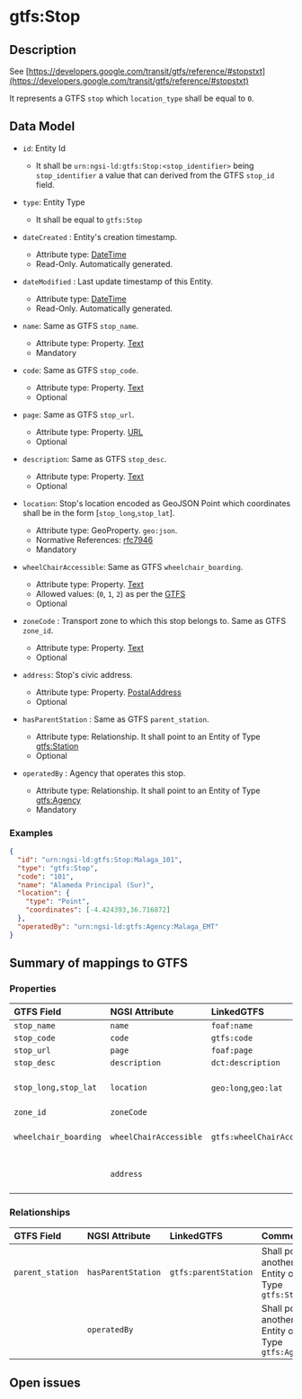 # gtfs:Stop

## Description

See [https://developers.google.com/transit/gtfs/reference/#stopstxt](https://developers.google.com/transit/gtfs/reference/#stopstxt)

It represents a GTFS `stop` which `location_type` shall be equal to `0`.

## Data Model

+ `id`: Entity Id
    + It shall be `urn:ngsi-ld:gtfs:Stop:<stop_identifier>` being `stop_identifier` a value that can derived from the GTFS `stop_id` field. 

+ `type`: Entity Type 
    + It shall be equal to `gtfs:Stop`
 
+ `dateCreated` : Entity's creation timestamp.
    + Attribute type: [DateTime](https://schema.org/DateTime)
    + Read-Only. Automatically generated. 
  
+ `dateModified` : Last update timestamp of this Entity.
    + Attribute type: [DateTime](https://schema.org/DateTime)
    + Read-Only. Automatically generated.
  
+ `name`: Same as GTFS `stop_name`. 
    + Attribute type: Property. [Text](https://schema.org/Text)
    + Mandatory
  
+ `code`: Same as GTFS `stop_code`. 
    + Attribute type: Property. [Text](https://schema.org/Text)
    + Optional
  
+ `page`: Same as GTFS `stop_url`. 
    + Attribute type: Property. [URL](https://schema.org/URL)
    + Optional
  
+ `description`: Same as GTFS `stop_desc`. 
    + Attribute type: Property. [Text](https://schema.org/Text)
    + Optional
 
+ `location`: Stop's location encoded as GeoJSON Point which coordinates shall be in the form [`stop_long`,`stop_lat`].
    + Attribute type: GeoProperty. `geo:json`.
    + Normative References: [rfc7946](https://tools.ietf.org/html/rfc7946)
    + Mandatory

+ `wheelChairAccessible`: Same as GTFS `wheelchair_boarding`. 
    + Attribute type: Property. [Text](https://schema.org/Text)
    + Allowed values: (`0`, `1`, `2`) as per the [GTFS](https://developers.google.com/transit/gtfs/reference/#stopstxt)
    + Optional
  
+ `zoneCode` : Transport zone to which this stop belongs to. Same as GTFS `zone_id`. 
    + Attribute type: Property. [Text](https://schema.org/Text)
    + Optional

+ `address`: Stop's civic address. 
    + Attribute type: Property. [PostalAddress](https://schema.org/PostalAddress)
    + Optional
  
+ `hasParentStation` : Same as GTFS `parent_station`.  
    + Attribute type: Relationship. It shall point to an Entity of Type [gtfs:Station](../../Station/doc/spec.md)
    + Optional

+ `operatedBy` : Agency that operates this stop.
    + Attribute type: Relationship. It shall point to an Entity of Type [gtfs:Agency](../../Agency/doc/spec.md)
    + Mandatory

### Examples

```json
{
  "id": "urn:ngsi-ld:gtfs:Stop:Malaga_101",
  "type": "gtfs:Stop",
  "code": "101",
  "name": "Alameda Principal (Sur)",
  "location": {
    "type": "Point",
    "coordinates": [-4.424393,36.716872]
  },
  "operatedBy": "urn:ngsi-ld:gtfs:Agency:Malaga_EMT"
}
```

  
## Summary of mappings to GTFS  

### Properties

| GTFS Field              | NGSI Attribute         | LinkedGTFS                    | Comment                                                   |
|:----------------------- |:-----------------------|:------------------------------|:----------------------------------------------------------|
| `stop_name`             | `name`                 | `foaf:name`                   |                                                           |     
| `stop_code`             | `code`                 | `gtfs:code`                   |                                                           |
| `stop_url`              | `page`                 | `foaf:page`                   |                                                           |
| `stop_desc`             | `description`          | `dct:description`             |                                                           |
| `stop_long,stop_lat`    | `location`             | `geo:long`,`geo:lat`          | Encoded as a GeoJSON Point.                               |
| `zone_id`               | `zoneCode`             |                               |                                                           |
| `wheelchair_boarding`   | `wheelChairAccessible` | `gtfs:wheelChairAccessible`   | `0`, `1`, `2` as per GTFS spec.                           |
|                         | `address`              |                               | Stop's [address](https://schema.org/address). Schema.org  |


### Relationships

| GTFS Field              | NGSI Attribute      | LinkedGTFS             | Comment                                                |
|:----------------------- |:--------------------|:---------------------- |:-------------------------------------------------------|
| `parent_station`        | `hasParentStation`  | `gtfs:parentStation`   | Shall point to another Entity of Type `gtfs:Station`   |
|                         | `operatedBy`        |                        | Shall point to another Entity of Type `gtfs:Agency`    |


## Open issues

